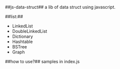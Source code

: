 ##js-data-struct##
a lib of data struct using javascript.

##list:##
- LinkedList
- DoubleLinkedList
- Dictionary
- Hashtable
- BSTree
- Graph

##how to use?##
samples in index.js
